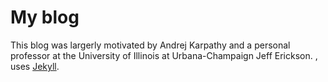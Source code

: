 # My blog

This blog was largerly motivated by  <a href="https://karpathy.ai/" style= " text-decoration: none;"> Andrej Karpathy </a> and a personal professor at the University of Illinois at Urbana-Champaign <a href="https://jeffe.cs.illinois.edu/" style= "text-decoration: none;"> Jeff Erickson</a>. , uses [Jekyll](http://jekyllrb.com/). 


